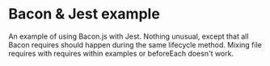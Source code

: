 # Bacon & Jest example

An example of using Bacon.js with Jest. Nothing unusual, except that all Bacon
requires should happen during the same lifecycle method. Mixing file requires
with requires within examples or beforeEach doesn't work.
